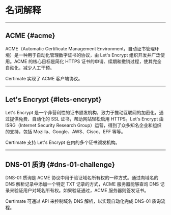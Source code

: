 ﻿# 名词解释

---

## ACME {#acme}

ACME（Automatic Certificate Management Environment，自动证书管理环境）是一种用于自动化管理数字证书的协议，由 Let's Encrypt 组织开发并广泛使用。ACME 的核心目标是简化 HTTPS 证书的申请、续期和撤销过程，使其完全自动化，减少人工干预。

Certimate 实现了 ACME 客户端协议。

---

## Let's Encrypt {#lets-encrypt}

Let's Encrypt 是一个非营利性的证书颁发机构，致力于推动互联网的加密化，通过提供免费、自动化的 SSL 证书，帮助网站轻松启用 HTTPS。Let's Encrypt 由 ISRG（Internet Security Research Group）运营，得到了众多知名企业和组织的支持，包括 Mozilla、Google、AWS、Cisco、EFF 等等。

Certimate 支持 Let's Encrypt 在内的多个证书颁发机构。

---

## DNS-01 质询 {#dns-01-challenge}

DNS-01 质询是 ACME 协议中用于验证域名所有权的一种方式。通过向域名的 DNS 解析记录中添加一个特定 TXT 记录的方式，ACME 服务器能够查询 DNS 记录来验证用户对域名所有权。如果验证通过，ACME 服务器则签发证书。

Certimate 可通过 API 来控制域名 DNS 解析，以实现自动化完成 DNS-01 质询流程。
